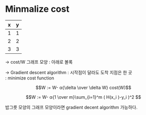 # Minmalize cost
x|y
-|-
1|1
2|2
3|3
→ cost/W 그래프 모양 : 아래로 볼록

→ Gradient descent algorithm : 시작점이 달라도 도착 지점은 한 곳\
: minimize cost function

$$W := W- α{\delta \over  \delta W} cost(W)$$

$$W := W- α{1 \over m}\sum_{i=1}^m ( H(x_i )-y_i )^2 $$

밥그릇 모양의 그래프 모양이라면 gradient decent algorithm 가능하다.

